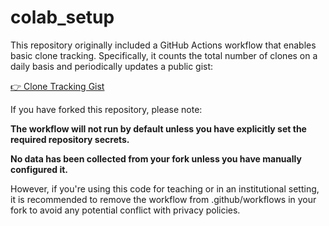 # colab_setup

This repository originally included a GitHub Actions workflow that enables basic clone tracking. Specifically, it counts the total number of clones on a daily basis and periodically updates a public gist:

[👉 Clone Tracking Gist](https://gist.github.com/rwxayheee/79875b3c477a50db95f050b687cc488d)

If you have forked this repository, please note: 

**The workflow will not run by default unless you have explicitly set the required repository secrets.**

**No data has been collected from your fork unless you have manually configured it.**

However, if you're using this code for teaching or in an institutional setting, it is recommended to remove the workflow from .github/workflows in your fork to avoid any potential conflict with privacy policies.